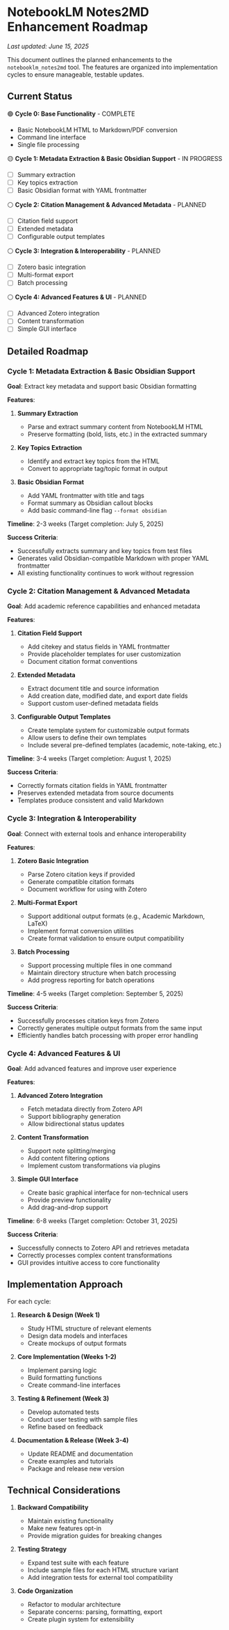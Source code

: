 # NotebookLM Notes2MD Enhancement Roadmap

*Last updated: June 15, 2025*

This document outlines the planned enhancements to the `notebooklm_notes2md` tool. The features are organized into implementation cycles to ensure manageable, testable updates.

## Current Status

🟢 **Cycle 0: Base Functionality** - COMPLETE
- Basic NotebookLM HTML to Markdown/PDF conversion
- Command line interface
- Single file processing

🟡 **Cycle 1: Metadata Extraction & Basic Obsidian Support** - IN PROGRESS
- [ ] Summary extraction
- [ ] Key topics extraction
- [ ] Basic Obsidian format with YAML frontmatter

⚪ **Cycle 2: Citation Management & Advanced Metadata** - PLANNED
- [ ] Citation field support
- [ ] Extended metadata
- [ ] Configurable output templates

⚪ **Cycle 3: Integration & Interoperability** - PLANNED
- [ ] Zotero basic integration
- [ ] Multi-format export
- [ ] Batch processing

⚪ **Cycle 4: Advanced Features & UI** - PLANNED
- [ ] Advanced Zotero integration
- [ ] Content transformation
- [ ] Simple GUI interface

## Detailed Roadmap

### Cycle 1: Metadata Extraction & Basic Obsidian Support
**Goal**: Extract key metadata and support basic Obsidian formatting

**Features**:
1. **Summary Extraction**
   - Parse and extract summary content from NotebookLM HTML
   - Preserve formatting (bold, lists, etc.) in the extracted summary

2. **Key Topics Extraction**
   - Identify and extract key topics from the HTML
   - Convert to appropriate tag/topic format in output

3. **Basic Obsidian Format**
   - Add YAML frontmatter with title and tags
   - Format summary as Obsidian callout blocks
   - Add basic command-line flag `--format obsidian`

**Timeline**: 2-3 weeks (Target completion: July 5, 2025)

**Success Criteria**:
- Successfully extracts summary and key topics from test files
- Generates valid Obsidian-compatible Markdown with proper YAML frontmatter
- All existing functionality continues to work without regression

### Cycle 2: Citation Management & Advanced Metadata
**Goal**: Add academic reference capabilities and enhanced metadata

**Features**:
1. **Citation Field Support**
   - Add citekey and status fields in YAML frontmatter
   - Provide placeholder templates for user customization
   - Document citation format conventions

2. **Extended Metadata**
   - Extract document title and source information
   - Add creation date, modified date, and export date fields
   - Support custom user-defined metadata fields

3. **Configurable Output Templates**
   - Create template system for customizable output formats
   - Allow users to define their own templates
   - Include several pre-defined templates (academic, note-taking, etc.)

**Timeline**: 3-4 weeks (Target completion: August 1, 2025)

**Success Criteria**:
- Correctly formats citation fields in YAML frontmatter
- Preserves extended metadata from source documents
- Templates produce consistent and valid Markdown

### Cycle 3: Integration & Interoperability
**Goal**: Connect with external tools and enhance interoperability

**Features**:
1. **Zotero Basic Integration**
   - Parse Zotero citation keys if provided
   - Generate compatible citation formats
   - Document workflow for using with Zotero

2. **Multi-Format Export**
   - Support additional output formats (e.g., Academic Markdown, LaTeX)
   - Implement format conversion utilities
   - Create format validation to ensure output compatibility

3. **Batch Processing**
   - Support processing multiple files in one command
   - Maintain directory structure when batch processing
   - Add progress reporting for batch operations

**Timeline**: 4-5 weeks (Target completion: September 5, 2025)

**Success Criteria**:
- Successfully processes citation keys from Zotero
- Correctly generates multiple output formats from the same input
- Efficiently handles batch processing with proper error handling

### Cycle 4: Advanced Features & UI
**Goal**: Add advanced features and improve user experience

**Features**:
1. **Advanced Zotero Integration**
   - Fetch metadata directly from Zotero API
   - Support bibliography generation
   - Allow bidirectional status updates

2. **Content Transformation**
   - Support note splitting/merging
   - Add content filtering options
   - Implement custom transformations via plugins

3. **Simple GUI Interface**
   - Create basic graphical interface for non-technical users
   - Provide preview functionality
   - Add drag-and-drop support

**Timeline**: 6-8 weeks (Target completion: October 31, 2025)

**Success Criteria**:
- Successfully connects to Zotero API and retrieves metadata
- Correctly processes complex content transformations
- GUI provides intuitive access to core functionality

## Implementation Approach

For each cycle:

1. **Research & Design (Week 1)**
   - Study HTML structure of relevant elements
   - Design data models and interfaces
   - Create mockups of output formats

2. **Core Implementation (Weeks 1-2)**
   - Implement parsing logic
   - Build formatting functions
   - Create command-line interfaces

3. **Testing & Refinement (Week 3)**
   - Develop automated tests
   - Conduct user testing with sample files
   - Refine based on feedback

4. **Documentation & Release (Week 3-4)**
   - Update README and documentation
   - Create examples and tutorials
   - Package and release new version

## Technical Considerations

1. **Backward Compatibility**
   - Maintain existing functionality
   - Make new features opt-in
   - Provide migration guides for breaking changes

2. **Testing Strategy**
   - Expand test suite with each feature
   - Include sample files for each HTML structure variant
   - Add integration tests for external tool compatibility

3. **Code Organization**
   - Refactor to modular architecture
   - Separate concerns: parsing, formatting, export
   - Create plugin system for extensibility
